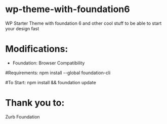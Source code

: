 # wp-theme-with-foundation6
WP Starter Theme with foundation 6 and other cool stuff to be able to start your design fast

# Modifications:
- Foundation: Browser Compatibility 


#Requirements:
npm install --global foundation-cli

#To Start:
npm install && foundation update

# Thank you to:
Zurb Foundation
